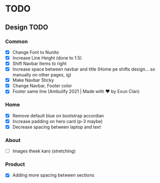# TODO

## Design TODO
### Common
- [x] Change Font to Nunito
- [x] Increase Line Height (done to 1.5)
- [x] Shift Navbar Items to right
- [x] Increase space between navbar and title (Home pe shifts design... so manually on other pages, ig)
- [x] Make Navbar Sticky
- [x] Change Navbar, Footer color
- [x] Footer same line (Ambulify 2021 | Made with ❤️  by Exun Clan)
### Home
- [x] Remove default blue on bootstrap accordian
- [x] Increase padding on hero card (p-3 maybe)
- [x] Decrease spacing between laptop and text
### About
- [ ] Images theek karo (stretching)
### Product
- [x] Adding more spacing between sections

